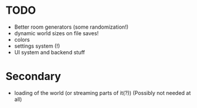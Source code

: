 TODO
====

* Better room generators (some randomization!)
* dynamic world sizes on file saves!
* colors
* settings system (!)
* UI system and backend stuff

Secondary
=========

* loading of the world (or streaming parts of it(?)) (Possibly not needed at all)

